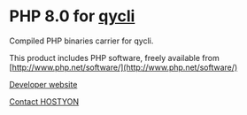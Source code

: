 # PHP 8.0 for [qycli](https://qycli.org)



Compiled PHP binaries carrier for qycli.

This product includes PHP software, freely available from [http://www.php.net/software/](http://www.php.net/software/)



[Developer website](https://qycli.org)

[Contact HOSTYON](mailto:qycli@hostyon.com)

